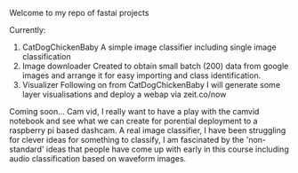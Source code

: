 Welcome to my repo of fastai projects

Currently:
1. CatDogChickenBaby
    A simple image classifier including single image classification
2. Image downloader
    Created to obtain small batch (200) data from google images and arrange it for easy importing and class identification.
3. Visualizer
    Following on from CatDogChickenBaby I will generate some layer visualisations and deploy a webap via zeit.co/now
    
Coming soon...
     Cam vid, I really want to have a play with the camvid notebook and see what we can create for porential deployment to a raspberry pi based dashcam.
     A real image classifier, I have been struggling for clever ideas for something to classify, I am fascinated by the 'non-standard' ideas that people have come up with early in this course including audio classification based on waveform images.
